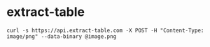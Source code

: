 # extract-table

```
curl -s https://api.extract-table.com -X POST -H "Content-Type: image/png" --data-binary @image.png
```
